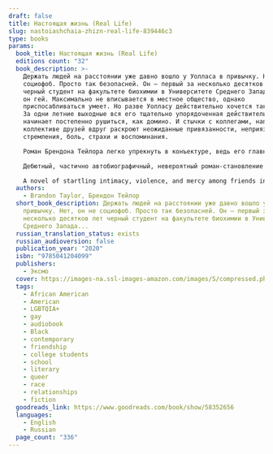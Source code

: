 ```yaml
---
draft: false
title: Настоящая жизнь (Real Life)
slug: nastoiashchaia-zhizn-real-life-839446c3
type: books
params:
  book_title: Настоящая жизнь (Real Life)
  editions count: "32"
  book_description: >-
    Держать людей на расстоянии уже давно вошло у Уолласа в привычку. Нет, он не
    социофоб. Просто так безопасней. Он — первый за несколько десятков лет
    черный студент на факультете биохимии в Университете Среднего Запада. А еще
    он гей. Максимально не вписывается в местное общество, однако
    приспосабливаться умеет. Но разве Уолласу действительно хочется такой жизни?
    За одни летние выходные вся его тщательно упорядоченная действительность
    начинает постепенно рушиться, как домино. И стычки с коллегами, напряжение в
    коллективе друзей вдруг раскроют неожиданные привязанности, неприязнь,
    стремления, боль, страхи и воспоминания.

    Роман Брендона Тейлора легко упрекнуть в конъектуре, ведь его главный герой – молодой темнокожий гей, переживший насилие в детстве, а теперь, студентом, испытывающий давление со стороны привилегированных представителей университетской среды. Но, пожалуйста, не торопитесь закатывать глаза, сочиняя колкости о «повестке». «Настоящая жизнь» – это блестящее в своей точности и тонкости исследование человеческого одиночества. Могут ли люди понять друг друга? Могут ли унять чужую боль? Могут ли вообще разобраться в своих чувствах? Брендон Тейлор ведет разговор именно на эти универсальные темы, и разговор этот мучительный, сбивчивый, но важный – как для автора, так и для читателей. Сергей Вересков

    Дебютный, частично автобиографичный, невероятный роман-становление Брендона Тейлора вошел в шорт-лист Букеровской премии 2020 года. В центре повествования темнокожий гей Уоллас, который получает ученую степень в Университете Среднего Запада. Он один из немногих студентов-афроамериканцев и постоянно сталкивается с тем, что, несмотря на отделанный дружелюбием фасад общества, нередко внутри людей бурлят неприязнь и непонимание. Всего за два летних дня, казалось бы, упорядоченная жизнь Уолласа перевернется с ног на голову, обнажив его неуверенность, страхи, сомнения, стремления и желания.

    A novel of startling intimacy, violence, and mercy among friends in a Midwestern university town, from an electric new voice. Almost everything about Wallace is at odds with the Midwestern university town where he is working uneasily toward a biochem degree. An introverted young man from Alabama, black and queer, he has left behind his family without escaping the long shadows of his childhood. For reasons of self-preservation, Wallace has enforced a wary distance even within his own circle of friends—some dating each other, some dating women, some feigning straightness. But over the course of a late-summer weekend, a series of confrontations with colleagues, and an unexpected encounter with an ostensibly straight, white classmate, conspire to fracture his defenses while exposing long-hidden currents of hostility and desire within their community. Real Life is a novel of profound and lacerating power, a story that asks if it’s ever really possible to overcome our private wounds, and at what cost.
  authors:
    - Brandon Taylor, Брендон Тейлор
  short_book_description: Держать людей на расстоянии уже давно вошло у Уолласа в
    привычку. Нет, он не социофоб. Просто так безопасней. Он — первый за
    несколько десятков лет черный студент на факультете биохимии в Университете
    Среднего Запада...
  russian_translation_status: exists
  russian_audioversion: false
  publication_year: "2020"
  isbn: "9785041204099"
  publishers:
    - Эксмо
  cover: https://images-na.ssl-images-amazon.com/images/S/compressed.photo.goodreads.com/books/1623839538i/58352656.jpg
  tags:
    - African American
    - American
    - LGBTQIA+
    - gay
    - audiobook
    - Black
    - contemporary
    - friendship
    - college students
    - school
    - literary
    - queer
    - race
    - relationships
    - fiction
  goodreads_link: https://www.goodreads.com/book/show/58352656
  languages:
    - English
    - Russian
  page_count: "336"
---
```

